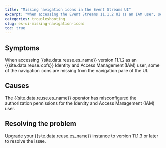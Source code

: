 ```yaml
---
title: "Missing navigation icons in the Event Streams UI"
excerpt: "When accessing the Event Streams 11.1.2 UI as an IAM user, some navigation icons are missing."
categories: troubleshooting
slug: es-ui-missing-navigation-icons
toc: true
---
```


## Symptoms

When accessing {{site.data.reuse.es_name}} version 11.1.2 as an {{site.data.reuse.icpfs}} Identity and Access Management (IAM) user, some of the navigation icons are missing from the navigation pane of the UI.

## Causes

The {{site.data.reuse.es_name}} operator has misconfigured the authorization permissions for the Identity and Access Management (IAM) user.

## Resolving the problem

[Upgrade](../../installing/upgrading/) your {{site.data.reuse.es_name}} instance to version 11.1.3 or later to resolve the issue.
